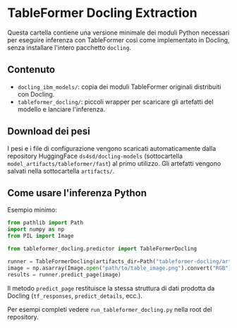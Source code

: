 # TableFormer Docling Extraction

Questa cartella contiene una versione minimale dei moduli Python necessari per
eseguire inferenza con TableFormer così come implementato in Docling, senza
installare l'intero pacchetto `docling`.

## Contenuto

- `docling_ibm_models/`: copia dei moduli TableFormer originali
  distribuiti con Docling.
- `tableformer_docling/`: piccoli wrapper per scaricare gli artefatti del
  modello e lanciare l'inferenza.

## Download dei pesi

I pesi e i file di configurazione vengono scaricati automaticamente dalla
repository HuggingFace `ds4sd/docling-models` (sottocartella
`model_artifacts/tableformer/fast`) al primo utilizzo. Gli artefatti vengono
salvati nella sottocartella `artifacts/`.

## Come usare l'inferenza Python

Esempio minimo:

```python
from pathlib import Path
import numpy as np
from PIL import Image

from tableformer_docling.predictor import TableFormerDocling

runner = TableFormerDocling(artifacts_dir=Path("tableformer-docling/artifacts"))
image = np.asarray(Image.open("path/to/table_image.png").convert("RGB"))
results = runner.predict_page(image)
```

Il metodo `predict_page` restituisce la stessa struttura di dati prodotta da
Docling (`tf_responses`, `predict_details`, ecc.).

Per esempi completi vedere `run_tableformer_docling.py` nella root del
repository.
